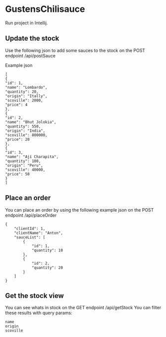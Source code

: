 # GustensChilisauce

Run project in Intellij.

## Update the stock
Use the following json to add some sauces to the stock on the POST endpoint /api/postSauce

Example json
```
[
{
"id": 1,
"name": "Lombardo",
"quantity": 20,
"origin": "Itally",
"scoville": 2000,
"price": 4
},
{
"id": 2,
"name": "Bhut Jolokia",
"quantity": 550,
"origin": "India",
"scoville": 800000,
"price": 20
},
{
"id": 3,
"name": "Ají Charapita",
"quantity": 100,
"origin": "Peru",
"scoville": 40000,
"price": 50
}
]
```

## Place an order
You can place an order by using the following example json on the POST endpoint /api/placeOrder
```
{
    "clientId": 1,
    "clientName": "Anton",
    "sauceList": [
        {
            "id": 1,
            "quantity": 10
        },
        {
            "id": 2,
            "quantity": 20
        }
    ]
}
```
## Get the stock view
You can see whats in stock on the GET endpoint /api/getStock
You can filter these results with query params:

```
name
origin
scoville
```
